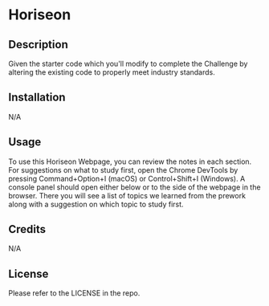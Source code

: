 # Horiseon

## Description

Given the starter code which you'll modify to complete the Challenge by altering the existing code to properly meet industry standards.

## Installation

N/A

## Usage

To use this Horiseon Webpage, you can review the notes in each section. For suggestions on what to study first, open the Chrome DevTools by pressing Command+Option+I (macOS) or Control+Shift+I (Windows). A console panel should open either below or to the side of the webpage in the browser. There you will see a list of topics we learned from the prework along with a suggestion on which topic to study first.

## Credits

N/A

## License

Please refer to the LICENSE in the repo.
